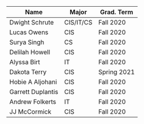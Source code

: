 | Name              | Major     | Grad. Term	|
|-------------------|-----------|---------------|
| Dwight Schrute    | CIS/IT/CS | Fall 2020	|
| Lucas Owens       | CIS       | Fall 2020	|
| Surya Singh       | CS        | Fall 2020	|
| Delilah Howell    | CIS       | Fall 2020	|
| Alyssa Birt       | IT        | Fall 2020	|
| Dakota Terry      | CIS       | Spring 2021   |
| Hobie A Aljohani  | CIS       | Fall 2020	|
| Garrett Duplantis | CIS       | Fall 2020	|
| Andrew  Folkerts  | IT        | Fall 2020	|
| JJ McCormick	    | CIS	| Fall 2020	|
